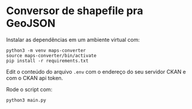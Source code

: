 # Conversor de shapefile pra GeoJSON

Instalar as dependências em um ambiente virtual com:

```
python3 -m venv maps-converter
source maps-converter/bin/activate
pip install -r requirements.txt
```

Edit o conteúdo do arquivo `.env` com o endereço do seu servidor CKAN e com o CKAN api token.

Rode o script com:

```
python3 main.py
```
